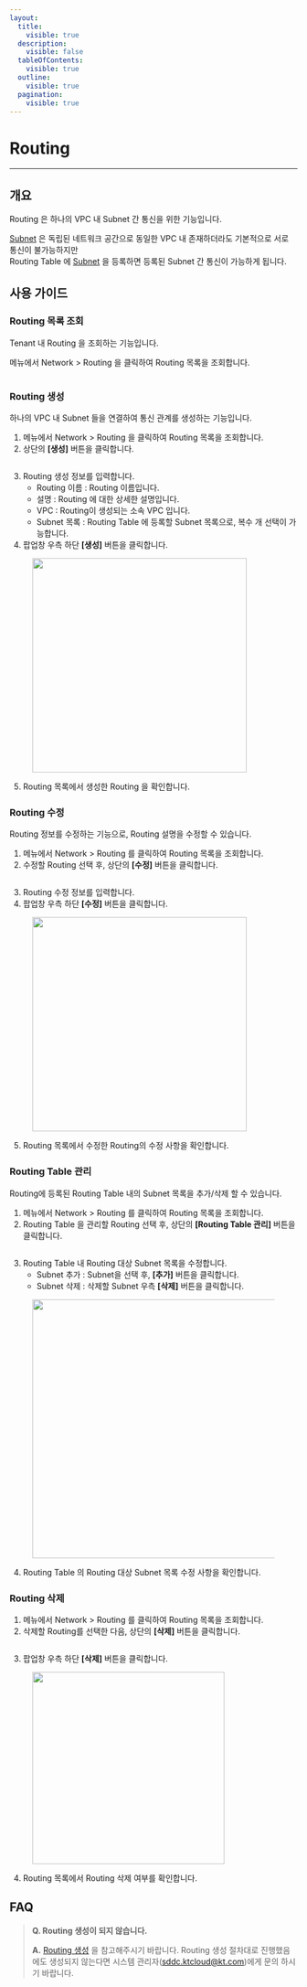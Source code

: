 ```yaml
---
layout:
  title:
    visible: true
  description:
    visible: false
  tableOfContents:
    visible: true
  outline:
    visible: true
  pagination:
    visible: true
---
```


# Routing

***

## 개요

Routing 은 하나의 VPC 내 Subnet 간 통신을 위한 기능입니다.

[Subnet](subnet.md) 은 독립된 네트워크 공간으로 동일한 VPC 내 존재하더라도 기본적으로 서로 통신이 불가능하지만\
Routing Table 에 [Subnet](subnet.md) 을 등록하면 등록된 Subnet 간 통신이 가능하게 됩니다.

## 사용 가이드

### Routing 목록 조회

Tenant 내 Routing 을 조회하는 기능입니다.

메뉴에서 Network > Routing 을 클릭하여 Routing 목록을 조회합니다.

<figure><img src="../.gitbook/assets/image (1) (1) (1) (1).png" alt=""><figcaption></figcaption></figure>

### Routing 생성

하나의 VPC 내 Subnet 들을 연결하여 통신 관계를 생성하는 기능입니다.

1. 메뉴에서 Network > Routing 을 클릭하여 Routing 목록을 조회합니다.
2. 상단의 **\[생성]** 버튼을 클릭합니다.

<figure><img src="../.gitbook/assets/image (2) (1) (1) (1).png" alt=""><figcaption></figcaption></figure>

3. Routing 생성 정보를 입력합니다.
   * Routing 이름 : Routing 이름입니다.
   * 설명 : Routing 에 대한 상세한 설명입니다.
   * VPC : Routing이 생성되는 소속 VPC 입니다.
   * Subnet 목록 : Routing Table 에 등록할 Subnet 목록으로, 복수 개 선택이 가능합니다.
4. 팝업창 우측 하단 **\[생성]** 버튼을 클릭합니다.

<figure><img src="../.gitbook/assets/image (481).png" alt="" width="375"><figcaption></figcaption></figure>

5. Routing 목록에서 생성한 Routing 을 확인합니다.

### Routing 수정

Routing 정보를 수정하는 기능으로, Routing 설명을 수정할 수 있습니다.

1. 메뉴에서 Network > Routing 를 클릭하여 Routing 목록을 조회합니다.
2. 수정할 Routing 선택 후, 상단의 **\[수정]** 버튼을 클릭합니다.

<figure><img src="../.gitbook/assets/image (3) (1) (1).png" alt=""><figcaption></figcaption></figure>

3. Routing 수정 정보를 입력합니다.
4. 팝업창 우측 하단 **\[수정]** 버튼을 클릭합니다.

<figure><img src="../.gitbook/assets/image (483).png" alt="" width="375"><figcaption></figcaption></figure>

5. Routing 목록에서 수정한 Routing의 수정 사항을 확인합니다.

### Routing Table 관리

Routing에 등록된 Routing Table 내의 Subnet 목록을 추가/삭제 할 수 있습니다.

1. 메뉴에서 Network > Routing 를 클릭하여 Routing 목록을 조회합니다.
2. Routing Table 을 관리할 Routing 선택 후, 상단의 **\[Routing Table 관리]** 버튼을 클릭합니다.

<figure><img src="../.gitbook/assets/image (5) (1) (1).png" alt=""><figcaption></figcaption></figure>

3. Routing Table 내 Routing 대상 Subnet 목록을 수정합니다.
   * Subnet 추가 : Subnet을 선택 후, **\[추가]** 버튼을 클릭합니다.
   * Subnet 삭제 : 삭제할 Subnet 우측 **\[삭제]** 버튼을 클릭합니다.

<figure><img src="../.gitbook/assets/image (6) (1) (1).png" alt="" width="453"><figcaption></figcaption></figure>

4. Routing Table 의 Routing 대상 Subnet 목록 수정 사항을 확인합니다.

### Routing 삭제

1. 메뉴에서 Network > Routing 를 클릭하여 Routing 목록을 조회합니다.
2. 삭제할 Routing를 선택한 다음, 상단의 **\[삭제]** 버튼을 클릭합니다.

<figure><img src="../.gitbook/assets/image (4) (1) (1).png" alt=""><figcaption></figcaption></figure>

3. 팝업창 우측 하단 **\[삭제]** 버튼을 클릭합니다.

<figure><img src="../.gitbook/assets/image (8) (1).png" alt="" width="336"><figcaption></figcaption></figure>

4. Routing 목록에서 Routing 삭제 여부를 확인합니다.

## FAQ

> **Q. Routing 생성이 되지 않습니다.**
>
> **A.** [Routing 생성](routing.md#routing-1) 을 참고해주시기 바랍니다.  Routing 생성 절차대로 진행했음에도 생성되지 않는다면 시스템 관리자(sddc.ktcloud@kt.com)에게 문의 하시기 바랍니다.
